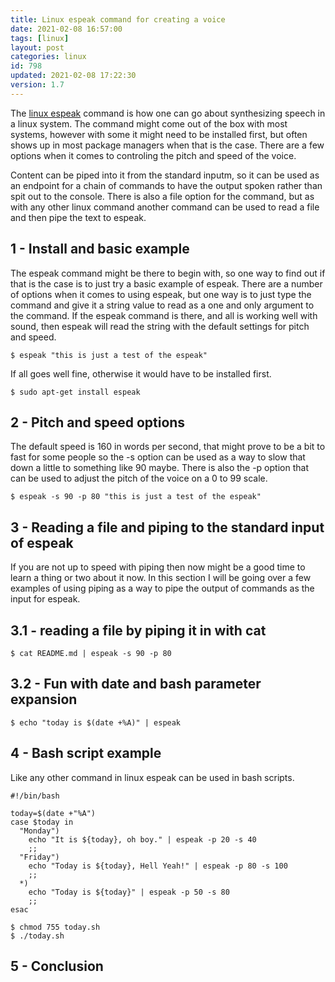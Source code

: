 ```yaml
---
title: Linux espeak command for creating a voice
date: 2021-02-08 16:57:00
tags: [linux]
layout: post
categories: linux
id: 798
updated: 2021-02-08 17:22:30
version: 1.7
---
```


The [linux espeak](https://linux.die.net/man/1/espeak) command is how one can go about synthesizing speech in a linux system. The command might come out of the box with most systems, however with some it might need to be installed first, but often shows up in most package managers when that is the case. There are a few options when it comes to controling the pitch and speed of the voice. 

Content can be piped into it from the standard inputm, so it can be used as an endpoint for a chain of commands to have the output spoken rather than spit out to the console. There is also a file option for the command, but as with any other linux command another command can be used to read a file and then pipe the text to espeak.

<!-- more -->

## 1 - Install and basic example

The espeak command might be there to begin with, so one way to find out if that is the case is to just try a basic example of espeak. There are a number of options when it comes to using espeak, but one way is to just type the command and give it a string value to read as a one and only argument to the command. If the espeak command is there, and all is working well with sound, then espeak will read the string with the default settings for pitch and speed.

```
$ espeak "this is just a test of the espeak"
```

If all goes well fine, otherwise it would have to be installed first.

```
$ sudo apt-get install espeak
```

## 2 - Pitch and speed options

The default speed is 160 in words per second, that might prove to be a bit to fast for some people so the -s option can be used as a way to slow that down a little to something like 90 maybe. There is also the -p option that can be used to adjust the pitch of the voice on a 0 to 99 scale.

```
$ espeak -s 90 -p 80 "this is just a test of the espeak"
```

## 3 - Reading a file and piping to the standard input of espeak

If you are not up to speed with piping then now might be a good time to learn a thing or two about it now. In this section I will be going over a few examples of using piping as a way to pipe the output of commands as the input for espeak.

## 3.1 - reading a file by piping it in with cat

```
$ cat README.md | espeak -s 90 -p 80
```

## 3.2 - Fun with date and bash parameter expansion

```
$ echo "today is $(date +%A)" | espeak
```

## 4 - Bash script example

Like any other command in linux espeak can be used in bash scripts.

```
#!/bin/bash
 
today=$(date +"%A")
case $today in
  "Monday")
    echo "It is ${today}, oh boy." | espeak -p 20 -s 40
    ;;
  "Friday")
    echo "Today is ${today}, Hell Yeah!" | espeak -p 80 -s 100
    ;;
  *)
    echo "Today is ${today}" | espeak -p 50 -s 80
    ;;
esac
```

```
$ chmod 755 today.sh
$ ./today.sh
```

## 5 - Conclusion


